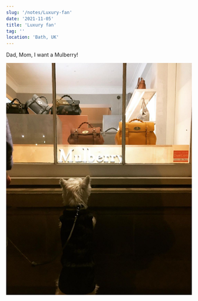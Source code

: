 ```yaml
---
slug: '/notes/Luxury-fan'
date: '2021-11-05'
title: 'Luxury fan'
tag: ''
location: 'Bath, UK'
---
```


Dad, Mom, I want a Mulberry!

![Westie](./figure1.jpeg)

